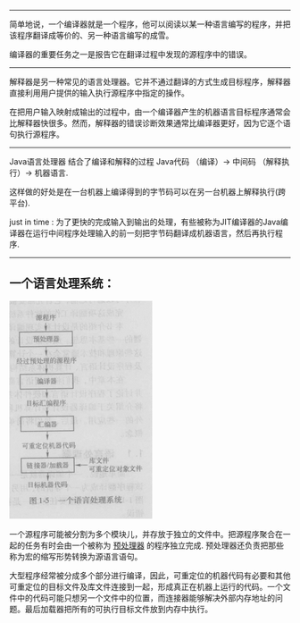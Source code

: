 

----------------------------------------------------
简单地说，一个编译器就是一个程序，他可以阅读以某一种语言编写的程序，并把该程序翻译成等价的、另一种语言编写的成雪。

编译器的重要任务之一是报告它在翻译过程中发现的源程序中的错误。

----------------------------------------------------

解释器是另一种常见的语言处理器。它并不通过翻译的方式生成目标程序，解释器直接利用用户提供的输入执行源程序中指定的操作。

在把用户输入映射成输出的过程中，由一个编译器产生的机器语言目标程序通常会比解释器快很多。然而，解释器的错误诊断效果通常比编译器更好，因为它逐个语句执行源程序。

----------------------------------------------------
Java语言处理器 结合了编译和解释的过程 
    Java代码 （编译）-> 中间码  （解释执行）-> 机器语言.

这样做的好处是在一台机器上编译得到的字节码可以在另一台机器上解释执行(跨平台).

just in time : 为了更快的完成输入到输出的处理，有些被称为JIT编译器的Java编译器在运行中间程序处理输入的前一刻把字节码翻译成机器语言，然后再执行程序.

----------------------------------------------------

## 一个语言处理系统：
![](1-5.png )

一个源程序可能被分割为多个模块儿，并存放于独立的文件中。把源程序聚合在一起的任务有时会由一个被称为 <u>预处理器</u> 的程序独立完成. 预处理器还负责把那些称为宏的缩写形势转换为源语言语句。


大型程序经常被分成多个部分进行编译，因此，可重定位的机器代码有必要和其他可重定位的目标文件及库文件连接到一起，形成真正在机器上运行的代码。一个文件中的代码可能只想另一个文件中的位置，而连接器能够解决外部内存地址的问题。最后加载器把所有的可执行目标文件放到内存中执行。


